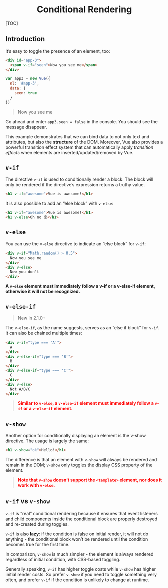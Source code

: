 # <center>Conditional Rendering</center>

[TOC]

## Introduction
It’s easy to toggle the presence of an element, too:
```html
<div id="app-3">
  <span v-if="seen">Now you see me</span>
</div>
```
```js
var app3 = new Vue({
  el: '#app-3',
  data: {
    seen: true
  }
})
```
>Now you see me

Go ahead and enter `app3.seen = false` in the console. You should see the message disappear.

This example demonstrates that we can bind data to not only text and attributes, but also the **structure** of the DOM. Moreover, Vue also provides a powerful transition effect system that can automatically apply *transition effects* when elements are inserted/updated/removed by Vue.

## `v-if`
The directive `v-if` is used to conditionally render a block. The block will only be rendered if the directive’s expression returns a truthy value.
```html
<h1 v-if="awesome">Vue is awesome!</h1>
```
It is also possible to add an “else block” with `v-else`:
```html
<h1 v-if="awesome">Vue is awesome!</h1>
<h1 v-else>Oh no 😢</h1>
```
## `v-else`
You can use the `v-else` directive to indicate an “else block” for `v-if`:
```html
<div v-if="Math.random() > 0.5">
  Now you see me
</div>
<div v-else>
  Now you don't
</div>
```
**A `v-else` element must immediately follow a v-if or a v-else-if element, otherwise it will not be recognized.**

## `v-else-if`
>New in 2.1.0+

The `v-else-if`, as the name suggests, serves as an “else if block” for `v-if`. It can also be chained multiple times:
```html
<div v-if="type === 'A'">
  A
</div>
<div v-else-if="type === 'B'">
  B
</div>
<div v-else-if="type === 'C'">
  C
</div>
<div v-else>
  Not A/B/C
</div>
```
>**<font color="red">Similar to `v-else`, a `v-else-if` element must immediately follow a `v-if` or a `v-else-if` element.**</font>

## `v-show`
Another option for conditionally displaying an element is the v-show directive. The usage is largely the same:
```html
<h1 v-show="ok">Hello!</h1>
```
The difference is that an element with `v-show` will always be rendered and remain in the DOM; `v-show` only toggles the display CSS property of the element.
><font color="red">**Note that `v-show` doesn’t support the `<template>` element, nor does it work with `v-else`.**</font>

## `v-if` vs `v-show`

`v-if` is “real” conditional rendering because it ensures that event listeners and child components inside the conditional block are properly destroyed and re-created during toggles.

`v-if` is also **lazy**: if the condition is false on initial render, it will not do anything - the conditional block won’t be rendered until the condition becomes true for the first time.

In comparison, `v-show` is much simpler - the element is always rendered regardless of initial condition, with CSS-based toggling.

Generally speaking, `v-if` has higher toggle costs while `v-show` has higher initial render costs. So prefer `v-show` if you need to toggle something very often, and prefer `v-if` if the condition is unlikely to change at runtime.